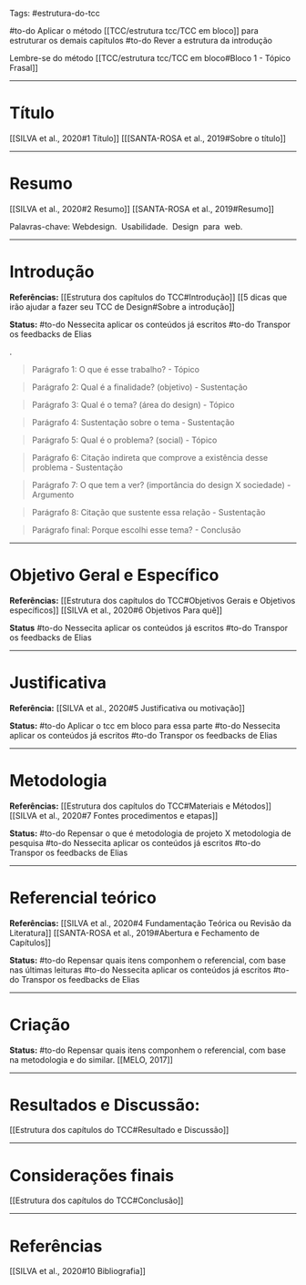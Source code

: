 Tags: #estrutura-do-tcc 

#to-do Aplicar o método [[TCC/estrutura tcc/TCC em bloco]] para estruturar os demais capítulos
#to-do Rever a estrutura da introdução

Lembre-se do método 
[[TCC/estrutura tcc/TCC em bloco#Bloco 1 - Tópico Frasal]]

---

# Título
[[SILVA et al., 2020#1 Título]]
[[[SANTA-ROSA et al., 2019#Sobre o título]]

---

# Resumo
[[SILVA et al., 2020#2 Resumo]]
[[SANTA-ROSA et al., 2019#Resumo]]

   Palavras-chave: Webdesign.  Usabilidade.  Design  para  web.
   
   -----

# Introdução
**Referências:**
[[Estrutura dos capítulos do TCC#Introdução]]
[[5 dicas que irão ajudar a fazer seu TCC de Design#Sobre a introdução]]

**Status:**
#to-do Nessecita aplicar os conteúdos já escritos
#to-do Transpor os feedbacks de Elias

.

> Parágrafo 1: O que é esse trabalho?  - Tópico

> Parágrafo 2: Qual é a finalidade? (objetivo) - Sustentação

> Parágrafo 3: Qual é o tema? (área do design) - Tópico

> Parágrafo 4: Sustentação sobre o tema - Sustentação

> Parágrafo 5: Qual é o problema? (social) - Tópico

> Parágrafo 6: Citação indireta que comprove a existência desse problema - Sustentação

> Parágrafo 7: O que tem a ver? (importância do design X sociedade) - Argumento

> Parágrafo 8: Citação que sustente essa relação - Sustentação

> Parágrafo final: Porque escolhi esse tema? - Conclusão

---
# Objetivo Geral e Específico
**Referências:**
[[Estrutura dos capítulos do TCC#Objetivos Gerais e Objetivos específicos]]
[[SILVA et al., 2020#6 Objetivos Para quê]]

**Status**
#to-do Nessecita aplicar os conteúdos já escritos
#to-do Transpor os feedbacks de Elias

---
# Justificativa  
**Referência:**
[[SILVA et al., 2020#5 Justificativa ou motivação]]

**Status:**
#to-do Aplicar o tcc em bloco para essa parte 
#to-do Nessecita aplicar os conteúdos já escritos
#to-do Transpor os feedbacks de Elias

---
# Metodologia
**Referências:**
[[Estrutura dos capítulos do TCC#Materiais e Métodos]]
[[SILVA et al., 2020#7 Fontes procedimentos e etapas]]

**Status:**
#to-do Repensar o que é metodologia de projeto X metodologia de pesquisa
#to-do Nessecita aplicar os conteúdos já escritos
#to-do Transpor os feedbacks de Elias

---
# Referencial teórico
**Referências:**
[[SILVA et al., 2020#4 Fundamentação Teórica ou Revisão da Literatura]]
[[SANTA-ROSA et al., 2019#Abertura e Fechamento de Capítulos]]

**Status:**
#to-do Repensar quais itens componhem o referencial, com base nas últimas leituras
#to-do Nessecita aplicar os conteúdos já escritos
#to-do Transpor os feedbacks de Elias

---
# Criação
**Status:**
#to-do Repensar quais itens componhem o referencial, com base na metodologia e do similar. [[MELO, 2017]]

 ----
 
 # Resultados e Discussão:  
[[Estrutura dos capítulos do TCC#Resultado e Discussão]]

----
# Considerações finais
[[Estrutura dos capítulos do TCC#Conclusão]]

-----
# Referências
[[SILVA et al., 2020#10 Bibliografia]]